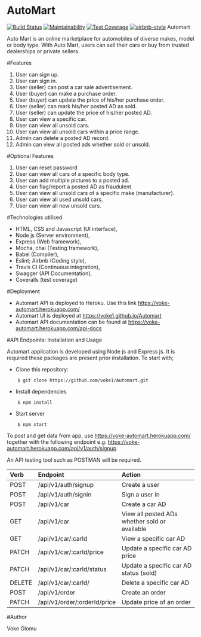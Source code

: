 

# AutoMart

[![Build Status](https://travis-ci.org/voke1/Automart.svg?branch=develop)](https://travis-ci.org/voke1/Automart)     [![Maintainability](https://api.codeclimate.com/v1/badges/a99a88d28ad37a79dbf6/maintainability)](https://codeclimate.com/github/codeclimate/codeclimate/maintainability)   [![Test Coverage](https://api.codeclimate.com/v1/badges/a99a88d28ad37a79dbf6/test_coverage)](https://codeclimate.com/github/codeclimate/codeclimate/test_coverage)  [![airbnb-style](https://img.shields.io/badge/eslint-airbnb-4B32C3.svg)](https://github.com/airbnb/javascript)
Automart

Auto Mart is an online marketplace for automobiles of diverse makes, model or body type. With
Auto Mart, users can sell their cars or buy from trusted dealerships or private sellers.


 #Features

1. User can sign up.
2. User can sign in.
3. User (seller) can post a car sale advertisement.
4. User (buyer) can make a purchase order.
5. User (buyer) can update the price of his/her purchase order.
6. User (seller) can mark his/her posted AD as sold.
7. User (seller) can update the price of his/her posted AD.
8. User can view a specific car.
9. User can view all unsold cars.
10. User can view all unsold cars within a price range.
11. Admin can delete a posted AD record.
12. Admin can view all posted ads whether sold or unsold.


#Optional Features

 1. User can reset password
 2. User can view all cars of a specific body type.
 3. User can add multiple pictures to a posted ad.
 4. User can flag/report a posted AD as fraudulent.
 5. User can view all unsold cars of a specific make (manufacturer).
 6. User can view all used unsold cars.
 7. User can view all new unsold cars.


 
#Technologies utilised

- HTML, CSS and Javascript (UI interface),
- Node js (Server environment),
- Express (Web framework),
- Mocha, chai (Testing framework),
- Babel (Compiler),
- Eslint; Airbnb (Coding style),
- Travis CI (Continuous integration),
- Swagger (API Documentation),
- Coveralls (test coverage)


#Deployment

- Automart API is deployed to Heroku. Use this link https://voke-automart.herokuapp.com/ 
- Automart UI is deployed at https://voke1.github.io/Automart
- Automart API documentation can be found at https://voke-automart.herokuapp.com/api-docs



#API Endpoints: Installation and Usage

Automart application is developed using Node js and Express js. It is required these packages are present prior installation.  To start with;

* Clone this repository:
```
    $ git clone https://github.com/voke1/Automart.git
```
* Install dependencies
```
    $ npm install
```
* Start server
```
    $ npm start
```

To post and get data from app, use https://voke-automart.herokuapp.com/ together with the following
endpoint e.g. https://voke-automart.herokuapp.com/api/v1/auth/signup

An API testing tool such as POSTMAN will be required.




| Verb     | Endpoint                                                           | Action
| :------- | :---------------------------------------------------------------   | :---------------------------------------------
| POST     | /api/v1/auth/signup                                                | Create a user
| POST     | /api/v1/auth/signin                                                | Sign a user in
| POST     | /api/v1/car                                                        | Create a car AD
| GET      | /api/v1/car                                                        | View all posted ADs whether sold or available
| GET      | /api/v1/car/:carId                                                 | View a specific car AD
| PATCH    | /api/v1/car/:carId/price                                           | Update a specific car AD price
| PATCH    | /api/v1/car/:carId/status                                          | Update a specific car AD status (sold)
| DELETE   | /api/v1/car/:carId/                                                | Delete a specific car AD
| POST     | /api/v1/order                                                      | Create an order
| PATCH    | /api/v1/order/:orderId/price                                       | Update price of an order



#Author

Voke Olomu
